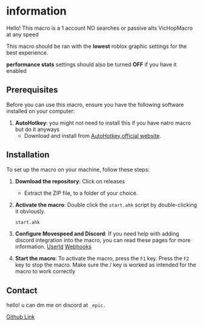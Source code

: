 # information
Hello! This macro is a 1 account NO searches or passive alts VicHopMacro at any speed

This macro should be ran with the **lowest** roblox graphic settings for the best experience.

**performance stats** settings should also be turned **OFF** if you have it enabled

## Prerequisites

Before you can use this macro, ensure you have the following software installed on your computer:

1. **AutoHotkey**: you might not need to install this if you have natro macro but do it anyways
   - Download and install from [AutoHotkey official website](https://www.autohotkey.com/download/ahk-v2.exe).



## Installation

To set up the macro on your machine, follow these steps:

1. **Download the repository**: Click on releases
   - Extract the ZIP file, to a folder of your choice.

2. **Activate the macro**: Double click the `start.ahk` script by double-clicking it obviously.
   ```sh
   start.ahk
   ```

3. **Configure Movespeed and Discord**: If you need help with adding discord integration into the macro, you can read these pages for more information. [UserId](https://support.discord.com/hc/en-us/articles/206346498-Where-can-I-find-my-User-Server-Message-ID#h_01HRSTXPS5H5D7JBY2QKKPVKNA) [Webhooks](https://support.discord.com/hc/en-us/articles/228383668-Intro-to-Webhooks)


4. **Start the macro**: To activate the macro, press the ``` F1 ``` key. Press the ``` F2 ``` key to stop the macro. Make sure the / key is worked as intended for the macro to work correctly


## Contact

hello! u can dm me on discord at ``` _epic. ``` 

[Github Link](https://github.com/epicisgood/VicHopMacro)